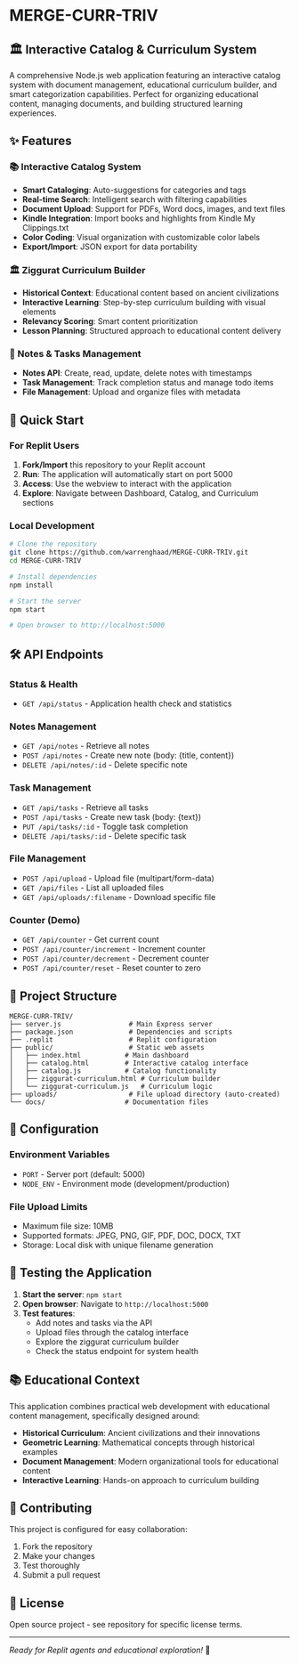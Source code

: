 # MERGE-CURR-TRIV

## 🏛️ Interactive Catalog & Curriculum System

A comprehensive Node.js web application featuring an interactive catalog system with document management, educational curriculum builder, and smart categorization capabilities. Perfect for organizing educational content, managing documents, and building structured learning experiences.

## ✨ Features

### 📚 Interactive Catalog System
- **Smart Cataloging**: Auto-suggestions for categories and tags
- **Real-time Search**: Intelligent search with filtering capabilities  
- **Document Upload**: Support for PDFs, Word docs, images, and text files
- **Kindle Integration**: Import books and highlights from Kindle My Clippings.txt
- **Color Coding**: Visual organization with customizable color labels
- **Export/Import**: JSON export for data portability

### 🏛️ Ziggurat Curriculum Builder
- **Historical Context**: Educational content based on ancient civilizations
- **Interactive Learning**: Step-by-step curriculum building with visual elements
- **Relevancy Scoring**: Smart content prioritization
- **Lesson Planning**: Structured approach to educational content delivery

### 📝 Notes & Tasks Management
- **Notes API**: Create, read, update, delete notes with timestamps
- **Task Management**: Track completion status and manage todo items
- **File Management**: Upload and organize files with metadata

## 🚀 Quick Start

### For Replit Users
1. **Fork/Import** this repository to your Replit account
2. **Run**: The application will automatically start on port 5000
3. **Access**: Use the webview to interact with the application
4. **Explore**: Navigate between Dashboard, Catalog, and Curriculum sections

### Local Development
```bash
# Clone the repository
git clone https://github.com/warrenghaad/MERGE-CURR-TRIV.git
cd MERGE-CURR-TRIV

# Install dependencies
npm install

# Start the server
npm start

# Open browser to http://localhost:5000
```

## 🛠️ API Endpoints

### Status & Health
- `GET /api/status` - Application health check and statistics

### Notes Management
- `GET /api/notes` - Retrieve all notes
- `POST /api/notes` - Create new note (body: {title, content})
- `DELETE /api/notes/:id` - Delete specific note

### Task Management  
- `GET /api/tasks` - Retrieve all tasks
- `POST /api/tasks` - Create new task (body: {text})
- `PUT /api/tasks/:id` - Toggle task completion
- `DELETE /api/tasks/:id` - Delete specific task

### File Management
- `POST /api/upload` - Upload file (multipart/form-data)
- `GET /api/files` - List all uploaded files
- `GET /api/uploads/:filename` - Download specific file

### Counter (Demo)
- `GET /api/counter` - Get current count
- `POST /api/counter/increment` - Increment counter
- `POST /api/counter/decrement` - Decrement counter  
- `POST /api/counter/reset` - Reset counter to zero

## 📁 Project Structure

```
MERGE-CURR-TRIV/
├── server.js                 # Main Express server
├── package.json              # Dependencies and scripts
├── .replit                   # Replit configuration
├── public/                   # Static web assets
│   ├── index.html           # Main dashboard
│   ├── catalog.html         # Interactive catalog interface
│   ├── catalog.js           # Catalog functionality
│   ├── ziggurat-curriculum.html # Curriculum builder
│   └── ziggurat-curriculum.js   # Curriculum logic
├── uploads/                  # File upload directory (auto-created)
└── docs/                    # Documentation files
```

## 🔧 Configuration

### Environment Variables
- `PORT` - Server port (default: 5000)
- `NODE_ENV` - Environment mode (development/production)

### File Upload Limits
- Maximum file size: 10MB
- Supported formats: JPEG, PNG, GIF, PDF, DOC, DOCX, TXT
- Storage: Local disk with unique filename generation

## 🧪 Testing the Application

1. **Start the server**: `npm start`
2. **Open browser**: Navigate to `http://localhost:5000`
3. **Test features**:
   - Add notes and tasks via the API
   - Upload files through the catalog interface  
   - Explore the ziggurat curriculum builder
   - Check the status endpoint for system health

## 📚 Educational Context

This application combines practical web development with educational content management, specifically designed around:

- **Historical Curriculum**: Ancient civilizations and their innovations
- **Geometric Learning**: Mathematical concepts through historical examples
- **Document Management**: Modern organizational tools for educational content
- **Interactive Learning**: Hands-on approach to curriculum building

## 🤝 Contributing

This project is configured for easy collaboration:

1. Fork the repository
2. Make your changes
3. Test thoroughly
4. Submit a pull request

## 📄 License

Open source project - see repository for specific license terms.

---

*Ready for Replit agents and educational exploration!* 🚀
